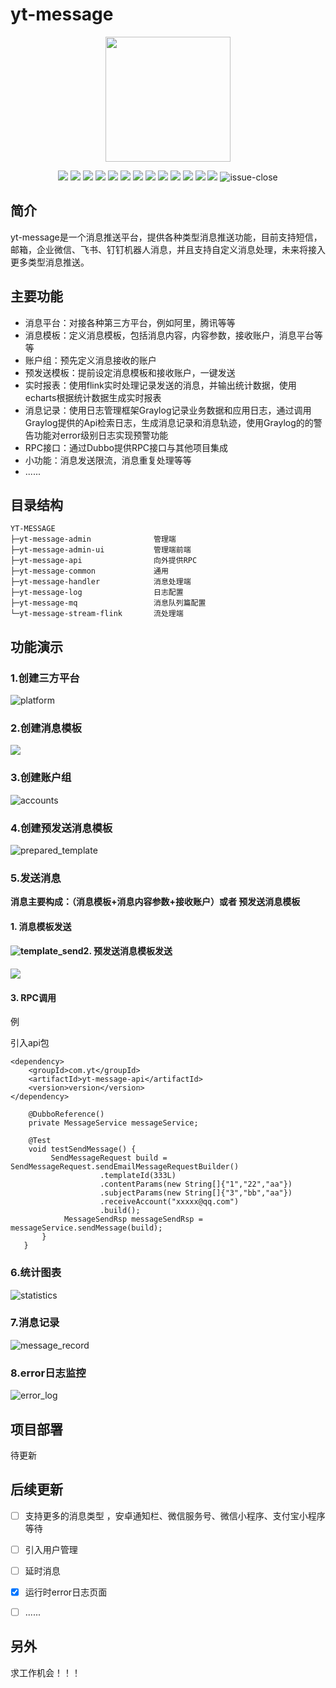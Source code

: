 # yt-message

<p align="center">
	<img src="./doc/images/yt.jpeg" style="width: 200px; height: 200px">
</p>
<p align="center">
	<img src="https://img.shields.io/badge/JDK-17-red">
	<img src="https://img.shields.io/badge/SpringBoot-3-green" >
	<img src="https://img.shields.io/badge/MybatisPlus-3.5.10.1-red">
    <img src="https://img.shields.io/badge/本地缓存-Caffeine-orange">
    <img src="https://img.shields.io/badge/分布式缓存-Redis-red">
    <img src="https://img.shields.io/badge/定时任务-xxljob-green">
    <img src="https://img.shields.io/badge/注册中心-Nacos-blue">
    <img src="https://img.shields.io/badge/消息队列-RocketMQ-red">
    <img src="https://img.shields.io/badge/日志采集-Graylog-orange">
    <img src="https://img.shields.io/badge/实时计算引擎-Flink-red">
    <img src="https://img.shields.io/badge/微服务框架-Dubbo-yellow">
	<img src="https://img.shields.io/badge/前端页面-Vben Admin-blue">
    <img src="https://img.shields.io/badge/统计图表-echarts-green">
    <img src="https://img.shields.io/github/license/YT-TS/yt-message" alt="issue-close">
</p>

## 简介

yt-message是一个消息推送平台，提供各种类型消息推送功能，目前支持短信，邮箱，企业微信、飞书、钉钉机器人消息，并且支持自定义消息处理，未来将接入更多类型消息推送。

## 主要功能

- 消息平台：对接各种第三方平台，例如阿里，腾讯等等
- 消息模板：定义消息模板，包括消息内容，内容参数，接收账户，消息平台等等
- 账户组：预先定义消息接收的账户
- 预发送模板：提前设定消息模板和接收账户，一键发送
- 实时报表：使用flink实时处理记录发送的消息，并输出统计数据，使用echarts根据统计数据生成实时报表
- 消息记录：使用日志管理框架Graylog记录业务数据和应用日志，通过调用Graylog提供的Api检索日志，生成消息记录和消息轨迹，使用Graylog的的警告功能对error级别日志实现预警功能
- RPC接口：通过Dubbo提供RPC接口与其他项目集成
- 小功能：消息发送限流，消息重复处理等等
- ......

## 目录结构

```
YT-MESSAGE
├─yt-message-admin              管理端
├─yt-message-admin-ui           管理端前端
├─yt-message-api                向外提供RPC
├─yt-message-common             通用
├─yt-message-handler            消息处理端
├─yt-message-log                日志配置  
├─yt-message-mq                 消息队列篇配置
└─yt-message-stream-flink       流处理端
```

## 功能演示

### 1.创建三方平台

![platform](doc/images/platform.png)

### 2.创建消息模板

![](doc/images/template.png)

### 3.创建账户组

![accounts](doc/images/accounts.png)

### 4.创建预发送消息模板

![prepared_template](doc/images/prepared_template.png)

### 5.发送消息

**消息主要构成：（消息模板+消息内容参数+接收账户）或者 预发送消息模板**

#### 1.  消息模板发送

#### ![template_send](doc/images/template_send.png)2. 预发送消息模板发送

![](doc/images/prepared_template_send.png)



#### 3. RPC调用

例

引入api包

```
<dependency>
    <groupId>com.yt</groupId>
    <artifactId>yt-message-api</artifactId>
    <version>version</version>
</dependency>
```



```
	@DubboReference()
    private MessageService messageService;

    @Test
    void testSendMessage() {
         SendMessageRequest build = SendMessageRequest.sendEmailMessageRequestBuilder()
                    .templateId(333L)
                    .contentParams(new String[]{"1","22","aa"})
                    .subjectParams(new String[]{"3","bb","aa"})
                    .receiveAccount("xxxxx@qq.com")
                    .build();
            MessageSendRsp messageSendRsp = messageService.sendMessage(build);
       }
   }
```

### 6.统计图表

![statistics](doc/images/statistics.png)

### 7.消息记录

![message_record](doc/images/message_record.png)

### 8.error日志监控

![error_log](doc/images/error_log.png)

## 项目部署

待更新

## 后续更新

- [ ] 支持更多的消息类型 ，安卓通知栏、微信服务号、微信小程序、支付宝小程序等待

- [ ] 引入用户管理

- [ ] 延时消息

- [x] 运行时error日志页面

- [ ] ......

  

## 另外

求工作机会！！！
